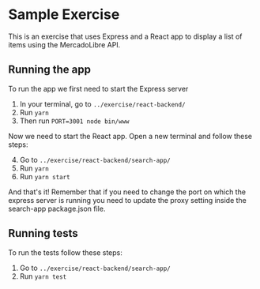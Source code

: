 # Sample Exercise
This is an exercise that uses Express and a React app to display a list of items using the MercadoLibre API.

## Running the app
To run the app we first need to start the Express server

  1. In your terminal, go to `../exercise/react-backend/`
  2. Run `yarn`
  3. Then run `PORT=3001 node bin/www`

Now we need to start the React app. Open a new terminal and follow these steps:

  4. Go to `../exercise/react-backend/search-app/`
  5. Run `yarn`
  6. Run `yarn start`

And that's it! Remember that if you need to change the port on which the express server is running you need to update the proxy setting inside the search-app package.json file.

## Running tests
To run the tests follow these steps:
  1. Go to `../exercise/react-backend/search-app/`
  2. Run `yarn test`
